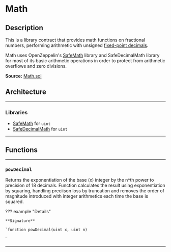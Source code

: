 # Math

## Description

This is a library contract that provides math functions on fractional numbers, performing arithmetic with unsigned [fixed-point decimals](https://en.wikipedia.org/wiki/Fixed-point_arithmetic).

[^1]: Math currently provides a `power` function for calculating the exponentiation of a decimal number to 18 decimal places.

Math uses OpenZeppelin's [SafeMath](SafeMath.md) library and SafeDecimalMath library for most of its basic arithmetic operations in order to protect from arithmetic overflows and zero divisions.

**Source:** [Math.sol](https://github.com/Synthetixio/synthetix/blob/master/contracts/Math.sol)

## Architecture

---

### Libraries

- [SafeMath](SafeMath.md) for `uint`
- [SafeDecimalMath](SafeDecimalMath.md) for `uint`

---

## Functions

---

### `powDecimal`

Returns the exponentiation of the base (x) integer by the n^th power to precision of 18 decimals. Function calculates the result using exponentiation by squaring, handling preciison loss by truncation and removes the order of magnitude introduced with integer arithmetics each time the base is squared.

??? example "Details"

    **Signature**

    `function powDecimal(uint x, uint n)

`

---
